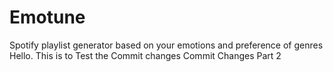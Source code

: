 # Emotune
Spotify playlist generator based on your emotions and preference of genres
Hello. This is to Test the Commit changes
Commit Changes Part 2
